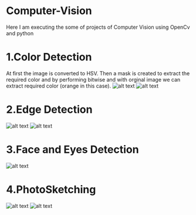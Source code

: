 # Computer-Vision
Here I am executing the some of projects of Computer Vision using OpenCv and python
# 1.Color Detection
At first the image is converted to HSV. Then a mask is created to extract the required color and by performing bitwise and with orginal image we can extract required color (orange in this case).
![alt text](https://github.com/ashok-133/Computer-Vision/blob/master/ColorDetection/car.jpg)
![alt text](https://github.com/ashok-133/Computer-Vision/blob/master/ColorDetection/carres.jpg)
# 2.Edge Detection
![alt text](https://github.com/ashok-133/Computer-Vision/blob/master/Edge%20Detection/edge.jpg)
![alt text](https://github.com/ashok-133/Computer-Vision/blob/master/Edge%20Detection/edge1.jpg)
# 3.Face and Eyes Detection
![alt text](https://github.com/ashok-133/Computer-Vision/blob/master/Face%20and%20Eyes%20Detection/Screenshot%202020-07-26%20at%208.50.01%20AM.png)
# 4.PhotoSketching
![alt text](https://github.com/ashok-133/Computer-Vision/blob/master/PhotoSketching/photo.jpg)
![alt text](https://github.com/ashok-133/Computer-Vision/blob/master/PhotoSketching/photo1.jpg)
